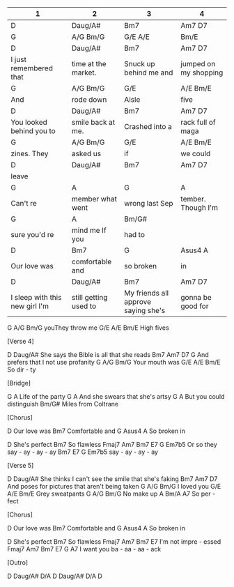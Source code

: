 | 1                              | 2                     | 3                                   | 4                     |
| ------------------------------ | --------------------- | ----------------------------------- | --------------------- |
| D                              | Daug/A#               | Bm7                                 | Am7  D7               |
| G                              | A/G Bm/G              | G/E  A/E                            | Bm/E                  |
| D                              | Daug/A#               | Bm7                                 | Am7          D7       |
| I just remembered that         | time at the market.   | Snuck up behind me and              | jumped on my shopping |
| G                              | A/G Bm/G              | G/E                                 | A/E  Bm/E             |
| And                            | rode down             | Aisle                               | five                  |
| D                              | Daug/A#               | Bm7                                 | Am7  D7               |
| You looked behind you to       | smile back at me.     | Crashed into a                      | rack full of maga     |
| G                              | A/G Bm/G              | G/E                                 | A/E  Bm/E             |
| zines. They                    | asked us              | if                                  | we   could            |
| D                              | Daug/A#               | Bm7                                 | Am7  D7               |
| leave                          |                       |                                     |                       |
| G                              | A                     | G                                   | A                     |
| Can't re                       | member what went      | wrong last Sep                      | tember. Though I'm    |
| G                              | A                     | Bm/G#                               |                       |
| sure you'd re                  | mind me If you        | had to                              |                       |
| D                              | Bm7                   | G                                   | Asus4  A              |
| Our love was                   | comfortable and       | so broken                           | in                    |
| D                              | Daug/A#               | Bm7                                 | Am7  D7               |
| I sleep with this new girl I'm | still getting used to | My friends all approve saying she's | gonna be good for     |

G   A/G  Bm/G
youThey throw me
G/E  A/E  Bm/E
High fives

[Verse 4]

D                     Daug/A#
She says the Bible is all that she reads
Bm7                 Am7        D7  G
 And prefers that I not use profanity
G   A/G  Bm/G
Your mouth was
G/E  A/E   Bm/E
So    dir - ty

[Bridge]

G          A
Life of the party
        G                A
And she swears that she's artsy
    G           A
But you could distinguish
           Bm/G#
Miles from Coltrane

[Chorus]

D
  Our love was
Bm7
  Comfortable and
G          Asus4  A
  So broken in

D
  She's perfect
Bm7
  So flawless
Fmaj7 Am7     Bm7   E7   G   Em7b5
  Or   so they say - ay - ay - ay
Bm7   E7   G   Em7b5
say - ay - ay - ay

[Verse 5]

D                          Daug/A#
She thinks I can't see the smile that she's faking
    Bm7                     Am7          D7
And poses for pictures that aren't being taken
G  A/G  Bm/G
I   loved you
G/E    A/E  Bm/E
  Grey  sweatpants
G  A/G  Bm/G
 No make  up
A   Bm/A  A7
 So per - fect

[Chorus]

D
  Our love was
Bm7
  Comfortable and
G          Asus4  A
  So broken in

D
  She's perfect
Bm7
  So flawless
Fmaj7 Am7   Bm7   E7
  I'm  not impre - essed
Fmaj7 Am7      Bm7  E7   G   A7
  I    want you ba - aa - aa - ack

[Outro]

D   Daug/A#    D/A
D   Daug/A#    D/A  D
